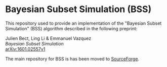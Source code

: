 # Bayesian Subset Simulation (BSS)

This repository used to provide an implementation of the "Bayesian Subset Simulation"
(BSS) algorithm described in the following preprint:

Julien Bect, Ling Li & Emmanuel Vazquez  
_Bayesian Subset Simulation_  
[arXiv:1601.02557v1](http://arxiv.org/abs/1601.02557   "arXiv:1601.02557v1")

The main repository for BSS is has been moved to
[SourceForge](https://sourceforge.net/p/kriging/contrib-bss/ "contrib-bss").
